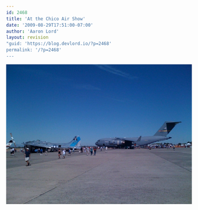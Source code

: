```yaml
---
id: 2468
title: 'At the Chico Air Show'
date: '2009-08-29T17:51:00-07:00'
author: 'Aaron Lord'
layout: revision
"guid: 'https://blog.devlord.io/?p=2468'
permalink: '/?p=2468'
---
```


<p class="mobile-photo"><a href="/assets/img/2011/10/photo-729754.jpg"><img src="/assets/img/2011/10/photo-729754.jpg?w=300" border="0" alt="" /></a></p><div class="blogger-post-footer"><img width='1' height='1' src="/at-the-chico-air-show/"' /></div>